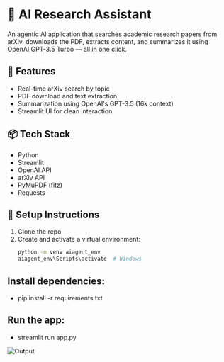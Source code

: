 # 🧠 AI Research Assistant

An agentic AI application that searches academic research papers from arXiv, downloads the PDF, extracts content, and summarizes it using OpenAI GPT-3.5 Turbo — all in one click.

## 🚀 Features
- Real-time arXiv search by topic
- PDF download and text extraction
- Summarization using OpenAI's GPT-3.5 (16k context)
- Streamlit UI for clean interaction

## 📦 Tech Stack
- Python
- Streamlit
- OpenAI API
- arXiv API
- PyMuPDF (fitz)
- Requests

## 🔐 Setup Instructions

1. Clone the repo
2. Create and activate a virtual environment:
   ```bash
   python -m venv aiagent_env
   aiagent_env\Scripts\activate  # Windows

## Install dependencies:
- pip install -r requirements.txt



## Run the app:

- streamlit run app.py

![Output](image.png)